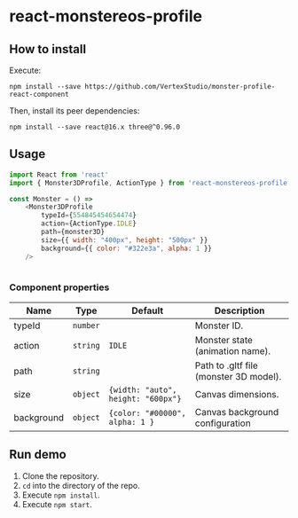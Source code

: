 # react-monstereos-profile

## How to install
Execute:
```
npm install --save https://github.com/VertexStudio/monster-profile-react-component
```

Then, install its peer dependencies:
```
npm install --save react@16.x three@^0.96.0
```

## Usage

```javascript
import React from 'react'
import { Monster3DProfile, ActionType } from 'react-monstereos-profile'

const Monster = () =>
    <Monster3DProfile
        typeId={554845454654474}
        action={ActionType.IDLE}
        path={monster3D}
        size={{ width: "400px", height: "500px" }}
        background={{ color: "#322e3a", alpha: 1 }}
    />
    
```
### Component properties
| Name       | Type     | Default                            | Description                            |
| ---------- | -------- | ---------------------------------- | -------------------------------------- |
| typeId     | `number` |                                    | Monster ID.                            |
| action     | `string` | `IDLE`                             | Monster state (animation name).        |
| path       | `string` |                                    | Path to .gltf file (monster 3D model). |
| size       | `object` | `{width: "auto", height: "600px"}` | Canvas dimensions.                     |
| background | `object` | `{color: "#00000", alpha: 1 }`     | Canvas background configuration        |


## Run demo

1. Clone the repository.
2. `cd` into the directory of the repo.
3. Execute `npm install`.
4. Execute `npm start`.